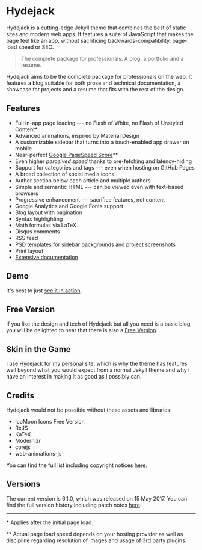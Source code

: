 # Hydejack
Hydejack is a cutting-edge Jekyll theme that combines the best of static sites and modern web apps. It features a suite of JavaScript that makes the page feel like an app, without sacrificing backwards-compatibility, page-load speed or SEO.

> The complete package for professionals: A blog, a portfolio and a resume.

Hydejack aims to be the complete package for professionals on the web. It features a blog suitable for both prose and technical documentation, a showcase for projects and a resume that fits with the rest of the design.

## Features
* Full in-app page loading --- no Flash of White, no Flash of Unstyled Content\*
* Advanced animations, inspired by Material Design
* A customizable sidebar that turns into a touch-enabled app drawer on mobile
* Near-perfect [Google PageSpeed Score](https://developers.google.com/speed/pagespeed/insights/?url=https%3A%2F%2Fqwtel.com%2Fhydejack-pro%2F)\*\*
* Even higher *perceived speed* thanks to pre-fetching and latency-hiding
* Support for categories and tags --- even when hosting on GitHub Pages
* A broad collection of social media icons
* Author section below each article and multiple authors
* Simple and semantic HTML --- can be viewed even with text-based browsers
* Progressive enhancement --- sacrifice features, not content
* Google Analytics and Google Fonts support
* Blog layout with pagination
* Syntax highlighting
* Math formulas via LaTeX
* Disqus comments
* RSS feed
* PSD templates for sidebar backgrounds and project screenshots
* Print layout
* [Extensive documentation](https://qwtel.com/hydejack-pro/docs/6.1.0/)

## Demo
It's best to just [see it in action](https://qwtel.com/hydejack-pro/).

## Free Version
If you like the design and tech of Hydejack but all you need is a basic blog, you will be delighted to hear that there is also a [Free Version](http://qwtel.com/hydejack/).

## Skin in the Game
I use Hydejack for [my personal site](https://qwtel.com/), which is why the theme has features well beyond what you would expect from a normal Jekyll theme and why I have an interest in making it as good as I possibly can.

## Credits
Hydejack would not be possible without these assets and libraries:

* IcoMoon Icons Free Version
* RxJS
* KaTeX
* Modernizr
* corejs
* web-animations-js

You can find the full list including copyright notices [here](https://qwtel.com/hydejack-pro/docs/6.1.0/licenses/).

## Versions
The current version is 6.1.0, which was released on 15 May 2017.
You can find the full version history including patch notes [here](https://qwtel.com/hydejack-pro/docs/6.1.0/versions/).

***

\* Applies after the initial page load.

\*\* Actual page load speed depends on your hosting provider as well as discipline regarding resolution of images and usage of 3rd party plugins.
